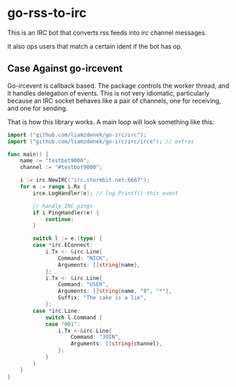go-rss-to-irc
============

This is an IRC bot that converts rss feeds into irc channel messages.

It also ops users that match a certain ident if the bot has op.

Case Against go-ircevent
------------------------

Go-ircevent is callback based. The package controls the worker thread, and
it handles delegation of events. This is not very idiomatic, particularly
because an IRC socket behaves like a pair of channels, one for receiving, and
one for sending.

That is how this library works. A main loop will look something like this:

```go
import ("github.com/liamzdenek/go-irc/irc");
import ("github.com/liamzdenek/go-irc/irc/irce"); // extras

func main() {
	name := "testbot9000";
	channel := "#testbot9000";

	i := irc.NewIRC("irc.stormbit.net:6667");
	for e := range i.Rx {
		irce.LogHandler(e); // log.Printf() this event

		// handle IRC pings
		if i.PingHandler(e) {
			continue;
		}

		switch l := e.(type) {
		case *irc.EConnect:
			i.Tx <- &irc.Line{
				Command: "NICK",
				Arguments: []string{name},
			};
			i.Tx <- &irc.Line{
				Command: "USER",
				Arguments: []string{name, "8", "*"},
				Suffix: "The cake is a lie",
			};
		case *irc.Line:
			switch l.Command {
			case "001":
				i.Tx <-&irc.Line{
					Command: "JOIN",
					Arguments: []string{channel},
				};
			}
		}
	}
}
```
